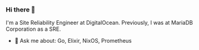 ### Hi there 👋

I'm a Site Reliability Engineer at DigitalOcean. Previously, I was at MariaDB Corporation as a SRE.

- 💬 Ask me about: Go, Elixir, NixOS, Prometheus

<!--
**glenn-m/glenn-m** is a ✨ _special_ ✨ repository because its `README.md` (this file) appears on your GitHub profile.

Here are some ideas to get you started:

- 🔭 I’m currently working on ...
- 👯 I’m looking to collaborate on ...
- 🤔 I’m looking for help with ...

- 📫 How to reach me: ...
- 😄 Pronouns: ...
- ⚡ Fun fact: ...
-->
<a rel="me" href="https://hachyderm.io/@glennm"></a>

